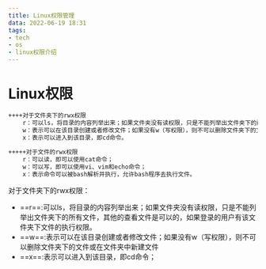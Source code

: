 ```yaml
---
title: Linux权限管理
data: 2022-06-19 18:31
tags: 
- tech
- os
- linux权限介绍
---
```

# Linux权限

```xml
++++对于文件夹下的rwx权限
	r：可以ls，将目录的内容列举出来；如果文件夹没有读权限，只是不能列举出文件夹下的所有文件，其他的查看文件是可以的，如果登录的用户有该文件夹下文件的执行权限；
	w：表示可以在该目录创建或者修改文件；如果没有w（写权限），则不可以删除文件夹下的文件或在文件夹中新建文件；
	x：表示可以进入到该目录，即cd命令。
	
+++++对于文件的rwx权限
	r：可以读，即可以使用cat命令；
	w：可以写，即可以使用vi、vim和echo命令；
	x：表示命令可以被bash解析并执行，允许bash程序去执行文件。
```

对于文件夹下的rwx权限：

+ ==r==:可以ls，将目录的内容列举出来；如果文件夹没有读权限，只是不能列举出文件夹下的所有文件，其他的查看文件是可以的，如果登录的用户有该文件夹下文件的执行权限。
+ ==w==:表示可以在该目录创建或者修改文件；如果没有w（写权限），则不可以删除文件夹下的文件或在文件夹中新建文件
+ ==x==:表示可以进入到该目录，即cd命令；
